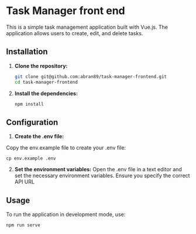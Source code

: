 # Task Manager front end

This is a simple task management application built with Vue.js. The application allows users to create, edit, and delete tasks.

## Installation

1. **Clone the repository:**

   ```bash
   git clone git@github.com:abran89/task-manager-frontend.git
   cd task-manager-frontend
    ```
2. **Install the dependencies:**
    ```bash
    npm install
    ```
## Configuration

1. **Create the .env file:**

Copy the env.example file to create your .env file:
```
cp env.example .env
```
2. **Set the environment variables:**
Open the .env file in a text editor and set the necessary environment variables. Ensure you specify the correct API URL

## Usage
To run the application in development mode, use:
```
npm run serve
```